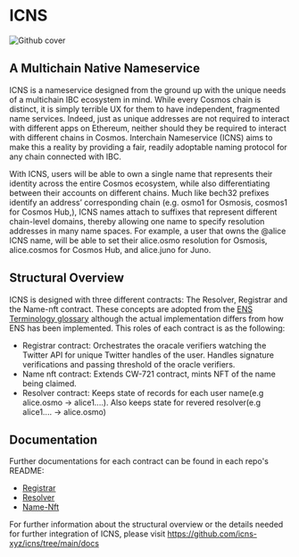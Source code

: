 # ICNS

![Github cover](https://user-images.githubusercontent.com/45252226/206968591-757afc2f-654d-4caa-a91e-96b3077c8bc3.png)

## A Multichain Native Nameservice

ICNS is a nameservice designed from the ground up with the unique needs of a multichain IBC ecosystem in mind. While every Cosmos chain is distinct, it is simply terrible UX for them to have independent, fragmented name services. Indeed, just as unique addresses are not required to interact with different apps on Ethereum, neither should they be required to interact with different chains in Cosmos. Interchain Nameservice (ICNS) aims to make this a reality by providing a fair, readily adoptable naming protocol for any chain connected with IBC.

With ICNS, users will be able to own a single name that represents their identity across the entire Cosmos ecosystem, while also differentiating between their accounts on different chains. Much like bech32 prefixes identify an address’ corresponding chain (e.g. osmo1 for Osmosis, cosmos1 for Cosmos Hub,), ICNS names attach to suffixes that represent different chain-level domains, thereby allowing one name to specify resolution addresses in many name spaces. For example, a user that owns the @alice ICNS name, will be able to set their alice.osmo resolution for Osmosis, alice.cosmos for Cosmos Hub, and alice.juno for Juno.

## Structural Overview

ICNS is designed with three different contracts: The Resolver, Registrar and the Name-nft contract. These concepts are adopted from the [ENS Terminology glossary](https://docs.ens.domains/terminology) although the actual implementation differs from how ENS has been implemented. This roles of each contract is as the following:

- Registrar contract: Orchestrates the oracale verifiers watching the Twitter API for unique Twitter handles of the user. Handles signature verifications and passing threshold of the oracle verifiers.
- Name nft contract: Extends CW-721 contract, mints NFT of the name being claimed.
- Resolver contract: Keeps state of records for each user name(e.g alice.osmo -> alice1....). Also keeps state for revered resolver(e.g alice1.... -> alice.osmo)

## Documentation

Further documentations for each contract can be found in each repo's README:

- [Registrar](https://github.com/icns-xyz/icns/tree/main/contracts/icns-registrar)
- [Resolver](https://github.com/icns-xyz/icns/tree/main/contracts/icns-resolver)
- [Name-Nft](https://github.com/icns-xyz/icns/tree/main/contracts/icns-name-nft)

For further information about the structural overview or the details needed for further integration of ICNS, please visit <https://github.com/icns-xyz/icns/tree/main/docs>
